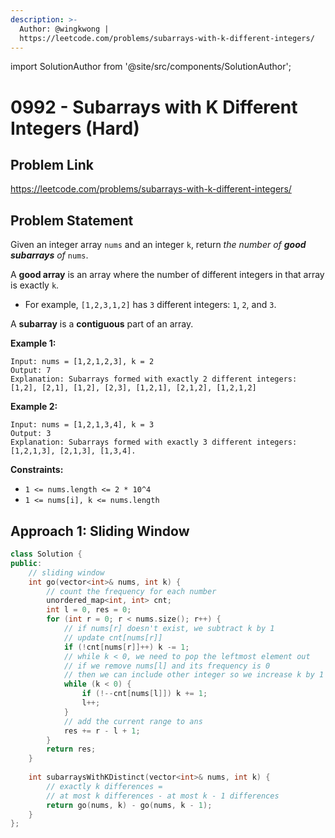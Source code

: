 ```yaml
---
description: >-
  Author: @wingkwong |
  https://leetcode.com/problems/subarrays-with-k-different-integers/
---
```


import SolutionAuthor from '@site/src/components/SolutionAuthor';

# 0992 - Subarrays with K Different Integers (Hard)

## Problem Link

https://leetcode.com/problems/subarrays-with-k-different-integers/

## Problem Statement

Given an integer array `nums` and an integer `k`, return _the number of **good subarrays** of_ `nums`.

A **good array** is an array where the number of different integers in that array is exactly `k`.

* For example, `[1,2,3,1,2]` has `3` different integers: `1`, `2`, and `3`.

A **subarray** is a **contiguous** part of an array.

**Example 1:**

```
Input: nums = [1,2,1,2,3], k = 2
Output: 7
Explanation: Subarrays formed with exactly 2 different integers: [1,2], [2,1], [1,2], [2,3], [1,2,1], [2,1,2], [1,2,1,2]
```

**Example 2:**

```
Input: nums = [1,2,1,3,4], k = 3
Output: 3
Explanation: Subarrays formed with exactly 3 different integers: [1,2,1,3], [2,1,3], [1,3,4].
```

**Constraints:**

* `1 <= nums.length <= 2 * 10^4`
* `1 <= nums[i], k <= nums.length`

## Approach 1: Sliding Window

<SolutionAuthor name="@wingkwong"/>

```cpp
class Solution {
public:
    // sliding window
    int go(vector<int>& nums, int k) {
        // count the frequency for each number
        unordered_map<int, int> cnt;
        int l = 0, res = 0;
        for (int r = 0; r < nums.size(); r++) {
            // if nums[r] doesn't exist, we subtract k by 1
            // update cnt[nums[r]]
            if (!cnt[nums[r]]++) k -= 1;
            // while k < 0, we need to pop the leftmost element out
            // if we remove nums[l] and its frequency is 0
            // then we can include other integer so we increase k by 1
            while (k < 0) {
                if (!--cnt[nums[l]]) k += 1;
                l++;
            }
            // add the current range to ans
            res += r - l + 1;
        }
        return res;
    }
    
    int subarraysWithKDistinct(vector<int>& nums, int k) {
        // exactly k differences = 
        // at most k differences - at most k - 1 differences
        return go(nums, k) - go(nums, k - 1);
    }
};
```
